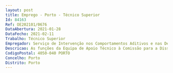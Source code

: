 ```yaml
--- 
layout: post
title: Emprego - Porto - Técnico Superior
Id: 84163
Ref: OE202101/0676
DataAbertura: 2021-01-28
DataFecho: 2021-02-11
Trabalho: Técnico Superior
Empregador: Serviço de Intervenção nos Comportamentos Aditivos e nas Dependências
Descricao: As funções da Equipa de Apoio Técnico à Comissão para a Dissuasão daToxicodependência são as seguintes a) Assegurar o normal desenvolvimento dos processos, realizandoatempadamente as diligências que lhe forem determinadas b) Consultar o Registo central (SGIP) c) Comunicação de decisões d) Realizar entrevistas e) Assegurar o encaminhamento dos consumidores para as entidades de saúde f) Acompanhar os consumidores no caso de suspensão provisória do processo,de suspensão da determinação da sanção e de suspensão da execução dasanção, designadamente em caso de aceitação de tratamento voluntário, semprejuízo das funções próprias dos serviços de tratamento.g) Colher informação sobre a continuidade do tratamento, se este tiver sidoaceite no âmbito de um processo e sobre a existência ou não de reincidência h) Informar sobre o termo de suspensão dos processos para efeitos dearquivamento, ou extinção do processo, ou extinção da sanção i) Manter um arquivo de processos de contraordenação j) Articulação com entidades de saúde, sociais ou policiais jurídicas e estabelecerparcerias k) Manutenção e gestão de stocks e agendas 
CodigoPostal: 4050-040 PORTO
Concelho: Porto
Distrito: Porto
--- 
```

